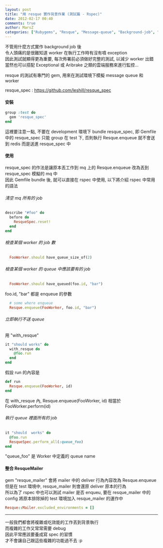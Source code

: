 ```yaml
---
layout: post
title: "用 resque 實作背景作業 (測試篇 - Rspec)"
date: 2012-02-17 00:40
comments: true
author: MarsZ
categories: ["Rubygems", "Resque", "Message-queue", "Background-job", "Rspec"]
---
```

不管用什麼方式實作 background job 後  
令人頭痛的是很難知道 worker 在執行工作時有沒有噴 exception  
因此測試就顯得更為重要, 每次佈署前必須做好完整的測試, 以減少 worker 出錯  
當然也可以搭配 Exceptional 或 Aribrake 之類的雲端服務來進行監控...  
<!-- more -->

resque 的測試有專門的 gem, 用來在測試環境下模擬 message queue 和 worker  

resque_spec : <a href="https://github.com/leshill/resque_spec" target="_blank">https://github.com/leshill/resque_spec</a>  

#### 安裝

```ruby Gemfile
group :test do
  gem 'resque_spec'
end
```

這裡要注意一點, 不要在 development 環境下 bundle resque_spec, 即 Gemfile 中的 resque_spec 只能 group 在 test 下, 否則執行 Resque.enqueue 就不會送到 redis 而是送進 resque_spec 中  

#### 使用

resque_spec 的作法是讓原本丟工作到 mq 上的 Resque.enqueue 改為丟到 resque_spec 模擬的 mq 中  
因此 Gemfile bundle 後, 就可以直接在 rspec 中使用, 以下將介紹 rspec 中常用的語法  

###### 清空 mq 所有的 job

```ruby
describe "#foo" do
  before do
    ResqueSpec.reset!
  end
end
```

###### 檢查某個 worker 的 job 數

```ruby
  FooWorker.should have_queue_size_of(2)
```

###### 檢查某個 worker 的 queue 中應該要有的 job

```ruby
  FooWorker.should have_queued(foo.id, "bar")
```

foo.id, "bar" 都是 enqueue 的參數

```ruby
  # some where enqueue
  Resque.enqueue(FooWorker, foo.id, "bar")
```

###### 立即執行不送 queue

用 "with_resque"

```ruby
it "should works" do
  with_resque do
    @foo.run
  end
end
```

假設 run 的內容是

```ruby
def run
  Resque.enqueue(FooWorker, id) 
end
```

在 with_resque 內, Resque.enqueue(FooWorker, id) 相當於 FooWorker.perform(id)

###### 執行 queue 裡面所有的 job 

```ruby
it "should  works" do
  @foo.run
  ResqueSpec.perform_all(:queue_foo)
end
```

"queue_foo" 是 Worker 中定義的 queue name

#### 整合 ResqueMailer

gem "resque_mailer" 會將 mailer 中的 deliver 行為內容改為 Resque.enqueue  
但是在 test 環境中, resque_mailer 則會還原 deliver 原本的行為  
所以為了 rspec 中也可以測試 mailer 是否 enqueu, 要在 resque_mailer 中的 config 將原本排除掉的 test 環境加入 resque_mailer 的運作中  

```ruby  config/initializers/resque_mailer.rb
Resque::Mailer.excluded_environments = []
```

-------------------------

一般我們都會將複雜或吃效能的工作丟到背景執行  
而複雜的工作又常常需要 debug  
因此平常應該要養成寫 spec 的習慣  
才不會讓自己跟這些複雜的功能過不去 :p

